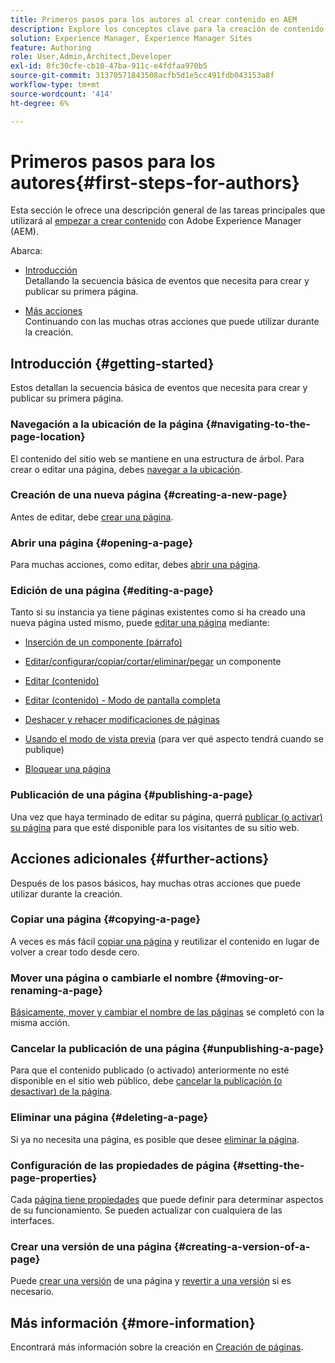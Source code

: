 ```yaml
---
title: Primeros pasos para los autores al crear contenido en AEM
description: Explore los conceptos clave para la creación de contenido en AEM 6.5 LTS. También encontrará información sobre el uso de etiquetas, plantillas y otras funciones de la página.
solution: Experience Manager, Experience Manager Sites
feature: Authoring
role: User,Admin,Architect,Developer
exl-id: 8fc30cfe-cb10-47ba-911c-e4fdfaa970b5
source-git-commit: 31370571843508acfb5d1e5cc491fdb043153a8f
workflow-type: tm+mt
source-wordcount: '414'
ht-degree: 6%

---
```


# Primeros pasos para los autores{#first-steps-for-authors}

Esta sección le ofrece una descripción general de las tareas principales que utilizará al [empezar a crear contenido](/help/sites-authoring/author.md#concept-of-authoring-and-publishing) con Adobe Experience Manager (AEM).

Abarca:

* [Introducción](#getting-started)\
  Detallando la secuencia básica de eventos que necesita para crear y publicar su primera página.

* [Más acciones](#further-actions)\
  Continuando con las muchas otras acciones que puede utilizar durante la creación.

## Introducción {#getting-started}

Estos detallan la secuencia básica de eventos que necesita para crear y publicar su primera página.

### Navegación a la ubicación de la página {#navigating-to-the-page-location}

El contenido del sitio web se mantiene en una estructura de árbol. Para crear o editar una página, debes [navegar a la ubicación](/help/sites-authoring/basic-handling.md#viewing-and-selecting-resources).

### Creación de una nueva página {#creating-a-new-page}

Antes de editar, debe [crear una página](/help/sites-authoring/managing-pages.md#creating-a-new-page).

### Abrir una página {#opening-a-page}

Para muchas acciones, como editar, debes [abrir una página](/help/sites-authoring/managing-pages.md#opening-a-page-for-editing).

### Edición de una página {#editing-a-page}

Tanto si su instancia ya tiene páginas existentes como si ha creado una nueva página usted mismo, puede [editar una página](/help/sites-authoring/editing-content.md) mediante:

* [Inserción de un componente (párrafo)](/help/sites-authoring/editing-content.md#inserting-a-component)
* [Editar/configurar/copiar/cortar/eliminar/pegar](/help/sites-authoring/editing-content.md#edit-configure-copy-cut-delete-paste) un componente
* [Editar (contenido)](/help/sites-authoring/editing-content.md#edit-content)
* [Editar (contenido) - Modo de pantalla completa](/help/sites-authoring/editing-content.md#edit-content-full-screen-mode)

* [Deshacer y rehacer modificaciones de páginas](/help/sites-authoring/editing-content.md#undoing-and-redoing-page-edits)
* [Usando el modo de vista previa](/help/sites-authoring/editing-content.md#preview-mode) (para ver qué aspecto tendrá cuando se publique)
* [Bloquear una página  ](/help/sites-authoring/editing-content.md#locking-a-page)

### Publicación de una página {#publishing-a-page}

Una vez que haya terminado de editar su página, querrá [publicar (o activar) su página](/help/sites-authoring/publishing-pages.md#main-pars-title-10) para que esté disponible para los visitantes de su sitio web.

## Acciones adicionales {#further-actions}

Después de los pasos básicos, hay muchas otras acciones que puede utilizar durante la creación.

### Copiar una página {#copying-a-page}

A veces es más fácil [copiar una página](/help/sites-authoring/managing-pages.md#copying-and-pasting-a-page) y reutilizar el contenido en lugar de volver a crear todo desde cero.

### Mover una página o cambiarle el nombre {#moving-or-renaming-a-page}

[Básicamente, mover y cambiar el nombre de las páginas](/help/sites-authoring/managing-pages.md#moving-or-renaming-a-page) se completó con la misma acción.

### Cancelar la publicación de una página {#unpublishing-a-page}

Para que el contenido publicado (o activado) anteriormente no esté disponible en el sitio web público, debe [cancelar la publicación (o desactivar) de la página](/help/sites-authoring/publishing-pages.md#main-pars-title-5).

### Eliminar una página {#deleting-a-page}

Si ya no necesita una página, es posible que desee [eliminar la página](/help/sites-authoring/managing-pages.md#deleting-a-page).

### Configuración de las propiedades de página {#setting-the-page-properties}

Cada [página tiene propiedades](/help/sites-authoring/editing-page-properties.md) que puede definir para determinar aspectos de su funcionamiento. Se pueden actualizar con cualquiera de las interfaces.

### Crear una versión de una página {#creating-a-version-of-a-page}

Puede [crear una versión](/help/sites-authoring/working-with-page-versions.md#creating-a-new-version) de una página y [revertir a una versión](/help/sites-authoring/working-with-page-versions.md#reverting-to-a-page-version) si es necesario.

## Más información {#more-information}

Encontrará más información sobre la creación en [Creación de páginas](/help/sites-authoring/page-authoring.md).
